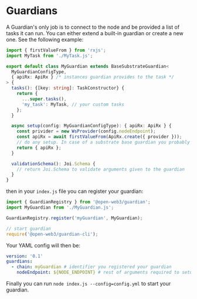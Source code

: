 # Guardians

A Guardian's only job is to connect to the node and be provided a list of tasks it can run. You can either extend a built-in guardian or create a new one. See the following example:

```typescript
import { firstValueFrom } from 'rxjs';
import MyTask from './MyTask.js';

export default class MyGuardian extends BaseSubstrateGuardian<
  MyGuardianConfigType,
  { apiRx: ApiRx } /* instances guardian provides to the task */
> {
  tasks(): {[key: string]: TaskConstructor} {
    return {
      ...super.tasks(),
      'my_task': MyTask, // your custom tasks
    };
  }

  async setup(config: MyGuardianConfigType): { apiRx: ApiRx } {
    const privider = new WsProvider(config.nodeEndpoint);
    const apiRx = await firstValueFrom(ApiRx.create({ provider }));
    // do any setup. In case of a substrate base guardian you probably need an ApiRx instance.
    return { apiRx };
  }

  validationSchema(): Joi.Schema {
    // return Joi.Schema to validate arguments given to the guardian
  }
}
```

then in your `index.js` file you can register your guardian: 

```typescript
import { GuardianRegistry } from '@open-web3/guardian';
import MyGuardian from './MyGuardian.js';

GuardianRegistry.register('myGuardian', MyGuardian);

// start guardian
require('@open-web3/guardian-cli');
```

Your YAML config will then be:

```yaml
version: '0.1'
guardians:
  - chain: myGuardian # identifier you registered your guardian
    nodeEndpoint: ${NODE_ENDPOINT} # rest of arguments required to setup your guardian...
```

Finally you can run `node index.js --config=config.yml` to start your guardian.